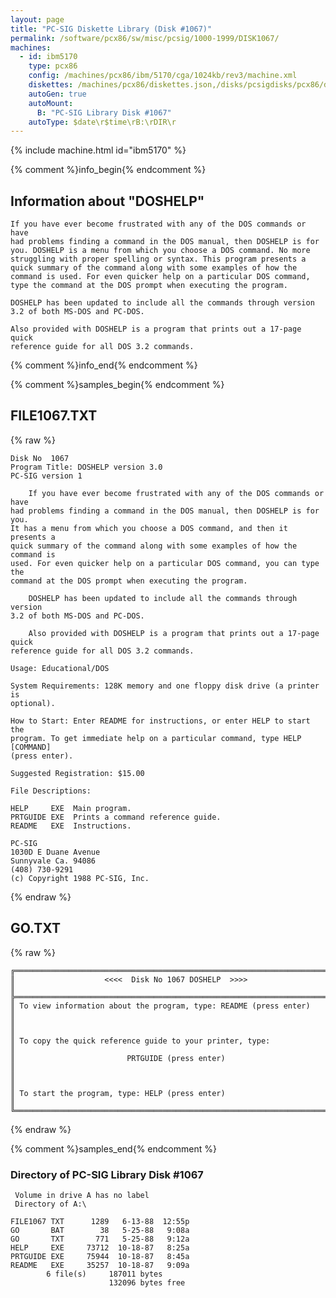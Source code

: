 ```yaml
---
layout: page
title: "PC-SIG Diskette Library (Disk #1067)"
permalink: /software/pcx86/sw/misc/pcsig/1000-1999/DISK1067/
machines:
  - id: ibm5170
    type: pcx86
    config: /machines/pcx86/ibm/5170/cga/1024kb/rev3/machine.xml
    diskettes: /machines/pcx86/diskettes.json,/disks/pcsigdisks/pcx86/diskettes.json
    autoGen: true
    autoMount:
      B: "PC-SIG Library Disk #1067"
    autoType: $date\r$time\rB:\rDIR\r
---
```


{% include machine.html id="ibm5170" %}

{% comment %}info_begin{% endcomment %}

## Information about "DOSHELP"

    If you have ever become frustrated with any of the DOS commands or have
    had problems finding a command in the DOS manual, then DOSHELP is for
    you. DOSHELP is a menu from which you choose a DOS command. No more
    struggling with proper spelling or syntax. This program presents a
    quick summary of the command along with some examples of how the
    command is used. For even quicker help on a particular DOS command,
    type the command at the DOS prompt when executing the program.
    
    DOSHELP has been updated to include all the commands through version
    3.2 of both MS-DOS and PC-DOS.
    
    Also provided with DOSHELP is a program that prints out a 17-page quick
    reference guide for all DOS 3.2 commands.
{% comment %}info_end{% endcomment %}

{% comment %}samples_begin{% endcomment %}

## FILE1067.TXT

{% raw %}
```
Disk No  1067
Program Title: DOSHELP version 3.0
PC-SIG version 1

    If you have ever become frustrated with any of the DOS commands or have
had problems finding a command in the DOS manual, then DOSHELP is for you.
It has a menu from which you choose a DOS command, and then it presents a
quick summary of the command along with some examples of how the command is
used. For even quicker help on a particular DOS command, you can type the
command at the DOS prompt when executing the program.

    DOSHELP has been updated to include all the commands through version
3.2 of both MS-DOS and PC-DOS.

    Also provided with DOSHELP is a program that prints out a 17-page quick
reference guide for all DOS 3.2 commands.

Usage: Educational/DOS

System Requirements: 128K memory and one floppy disk drive (a printer is
optional).

How to Start: Enter README for instructions, or enter HELP to start the
program. To get immediate help on a particular command, type HELP [COMMAND]
(press enter).

Suggested Registration: $15.00

File Descriptions:

HELP     EXE  Main program.
PRTGUIDE EXE  Prints a command reference guide.
README   EXE  Instructions.

PC-SIG
1030D E Duane Avenue
Sunnyvale Ca. 94086
(408) 730-9291
(c) Copyright 1988 PC-SIG, Inc.

```
{% endraw %}

## GO.TXT

{% raw %}
```
╔═════════════════════════════════════════════════════════════════════════╗
║                    <<<<  Disk No 1067 DOSHELP  >>>>                     ║
╠═════════════════════════════════════════════════════════════════════════╣
║ To view information about the program, type: README (press enter)       ║
║                                                                         ║
║ To copy the quick reference guide to your printer, type:                ║
║                         PRTGUIDE (press enter)                          ║
║                                                                         ║
║ To start the program, type: HELP (press enter)                          ║
╚═════════════════════════════════════════════════════════════════════════╝
```
{% endraw %}

{% comment %}samples_end{% endcomment %}

### Directory of PC-SIG Library Disk #1067

     Volume in drive A has no label
     Directory of A:\

    FILE1067 TXT      1289   6-13-88  12:55p
    GO       BAT        38   5-25-88   9:08a
    GO       TXT       771   5-25-88   9:12a
    HELP     EXE     73712  10-18-87   8:25a
    PRTGUIDE EXE     75944  10-18-87   8:45a
    README   EXE     35257  10-18-87   9:09a
            6 file(s)     187011 bytes
                          132096 bytes free

